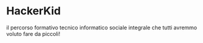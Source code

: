 # HackerKid
il percorso formativo tecnico informatico sociale integrale che tutti avremmo voluto fare da piccoli!

